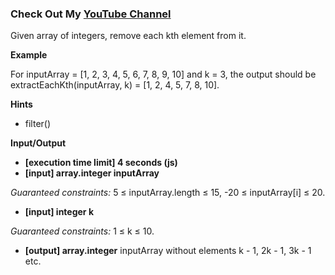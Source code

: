 ### Check Out My [YouTube Channel](https://www.YouTube.com/CodingTutorials360)
Given array of integers, remove each kth element from it.

**Example**

For inputArray = [1, 2, 3, 4, 5, 6, 7, 8, 9, 10] and k = 3, the output should be
extractEachKth(inputArray, k) = [1, 2, 4, 5, 7, 8, 10].

**Hints**
-   filter()

**Input/Output**

- **[execution time limit] 4 seconds (js)**
- **[input] array.integer inputArray**

*Guaranteed constraints:*
5 ≤ inputArray.length ≤ 15,
-20 ≤ inputArray[i] ≤ 20.

- **[input] integer k**

*Guaranteed constraints:*
1 ≤ k ≤ 10.

- **[output] array.integer**
inputArray without elements k - 1, 2k - 1, 3k - 1 etc.